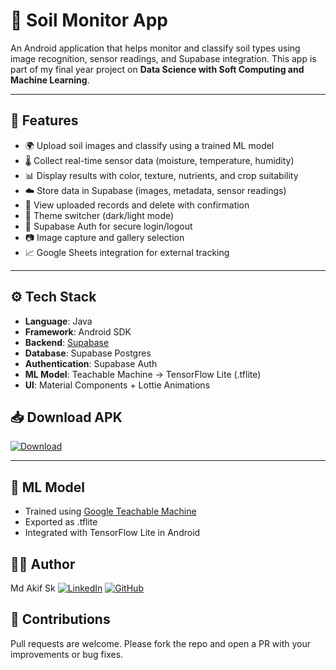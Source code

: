 # 🌱 Soil Monitor App

An Android application that helps monitor and classify soil types using image recognition, sensor readings, and Supabase integration. This app is part of my final year project on **Data Science with Soft Computing and Machine Learning**.

---

## 📲 Features

- 🌍 Upload soil images and classify using a trained ML model
- 🌡️ Collect real-time sensor data (moisture, temperature, humidity)
- 📊 Display results with color, texture, nutrients, and crop suitability
- ☁️ Store data in Supabase (images, metadata, sensor readings)
- 📁 View uploaded records and delete with confirmation
- 🌙 Theme switcher (dark/light mode)
- 🔐 Supabase Auth for secure login/logout
- 📷 Image capture and gallery selection
- 📈 Google Sheets integration for external tracking

---

## ⚙️ Tech Stack

- **Language**: Java  
- **Framework**: Android SDK  
- **Backend**: [Supabase](https://supabase.io)  
- **Database**: Supabase Postgres  
- **Authentication**: Supabase Auth  
- **ML Model**: Teachable Machine → TensorFlow Lite (.tflite)  
- **UI**: Material Components + Lottie Animations


## 📥 Download APK

[![Download](https://img.shields.io/badge/Download-APK-blue?style=for-the-badge&logo=android)](https://github.com/786akifsk/SoilMonitorApp/releases/latest/download/Soil.Monitor.A7+.apk)

---
## 🧠 ML Model
- Trained using [Google Teachable Machine](https://teachablemachine.withgoogle.com/)
- Exported as .tflite
- Integrated with TensorFlow Lite in Android

## 🧑‍💻 Author
Md Akif Sk
[![LinkedIn](https://img.shields.io/badge/LinkedIn-Connect-blue?style=for-the-badge&logo=linkedin)](https://www.linkedin.com/in/md-akif-sk-4743461b7/)
[![GitHub](https://img.shields.io/badge/GitHub-Profile-181717?style=for-the-badge&logo=github)](https://github.com/786akifsk)

## 🤝 Contributions
Pull requests are welcome. Please fork the repo and open a PR with your improvements or bug fixes.
